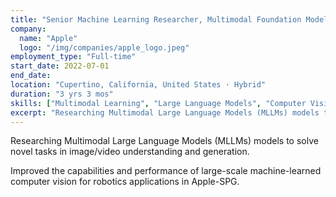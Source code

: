 ```yaml
---
title: "Senior Machine Learning Researcher, Multimodal Foundation Models"
company:
  name: "Apple"
  logo: "/img/companies/apple_logo.jpeg"
employment_type: "Full-time"
start_date: 2022-07-01
end_date: 
location: "Cupertino, California, United States · Hybrid"
duration: "3 yrs 3 mos"
skills: ["Multimodal Learning", "Large Language Models", "Computer Vision", "Natural Language Processing", "Machine Learning", "Research", "Python", "PyTorch"]
excerpt: "Researching Multimodal Large Language Models (MLLMs) models to solve novel tasks in image/video understanding and generation."
---
```


Researching Multimodal Large Language Models (MLLMs) models to solve novel tasks in image/video understanding and generation.

Improved the capabilities and performance of large-scale machine-learned computer vision for robotics applications in Apple-SPG.